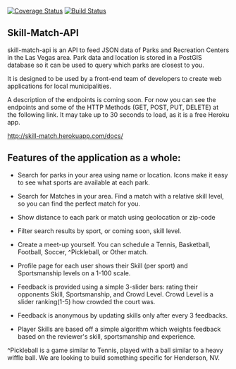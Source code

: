[![Coverage Status](https://coveralls.io/repos/Skill-Match/skill-match-api/badge.svg?branch=master&service=github)](https://coveralls.io/github/Skill-Match/skill-match-api?branch=master)
[![Build Status](https://travis-ci.org/Skill-Match/skill-match-api.svg?branch=master)](https://travis-ci.org/Skill-Match/skill-match-api)

## Skill-Match-API

skill-match-api is an API to feed JSON data of Parks and Recreation Centers in the Las Vegas area. Park data and location is stored in a PostGIS database so it can be used to query which parks are closest to you.

It is designed to be used by a front-end team of developers to create web applications for local municipalities.

A description of the endpoints is coming soon. For now you can see the endpoints and some of the HTTP Methods (GET, POST, PUT, DELETE) at the following link. It may take up to 30 seconds to load, as it is a free Heroku app.

http://skill-match.herokuapp.com/docs/

## Features of the application as a whole:

- Search for parks in your area using name or location. Icons make it easy to see what sports are available at each park.

- Search for Matches in your area. Find a match with a relative skill level, so you can find the perfect match for you.

- Show distance to each park or match using geolocation or zip-code

- Filter search results by sport, or coming soon, skill level.

- Create a meet-up yourself. You can schedule a Tennis, Basketball, Football, Soccer, ^Pickleball, or Other match.

- Profile page for each user shows their Skill (per sport) and Sportsmanship levels on a 1-100 scale.

- Feedback is provided using a simple 3-slider bars: rating their opponents Skill, Sportsmanship, and Crowd Level. Crowd Level is a slider ranking(1-5) how crowded the court was.

- Feedback is anonymous by updating skills only after every 3 feedbacks.

- Player Skills are based off a simple algorithm which weights feedback based on the reviewer's skill, sportsmanship and experience.


^Pickleball is a game similar to Tennis, played with a ball similar to a heavy wiffle ball. We are looking to build something specific for Henderson, NV.
